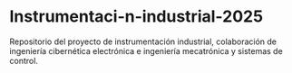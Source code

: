 # Instrumentaci-n-industrial-2025
Repositorio del proyecto de instrumentación industrial, colaboración de ingeniería cibernética electrónica e ingeniería mecatrónica y sistemas de control.
